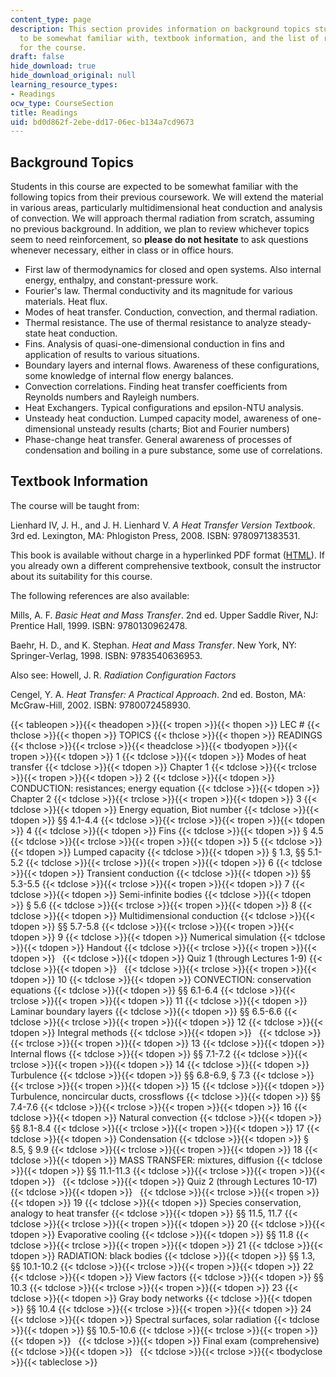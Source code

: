 ```yaml
---
content_type: page
description: This section provides information on background topics students are expected
  to be somewhat familiar with, textbook information, and the list of reading assignments
  for the course.
draft: false
hide_download: true
hide_download_original: null
learning_resource_types:
- Readings
ocw_type: CourseSection
title: Readings
uid: bd0d862f-2ebe-dd17-06ec-b134a7cd9673
---
```

## Background Topics

Students in this course are expected to be somewhat familiar with the following topics from their previous coursework. We will extend the material in various areas, particularly multidimensional heat conduction and analysis of convection. We will approach thermal radiation from scratch, assuming no previous background. In addition, we plan to review whichever topics seem to need reinforcement, so **please do not hesitate** to ask questions whenever necessary, either in class or in office hours.

- First law of thermodynamics for closed and open systems. Also internal energy, enthalpy, and constant-pressure work.
- Fourier's law. Thermal conductivity and its magnitude for various materials. Heat flux.
- Modes of heat transfer. Conduction, convection, and thermal radiation.
- Thermal resistance. The use of thermal resistance to analyze steady-state heat conduction.
- Fins. Analysis of quasi-one-dimensional conduction in fins and application of results to various situations.
- Boundary layers and internal flows. Awareness of these configurations, some knowledge of internal flow energy balances.
- Convection correlations. Finding heat transfer coefficients from Reynolds numbers and Rayleigh numbers.
- Heat Exchangers. Typical configurations and epsilon-NTU analysis.
- Unsteady heat conduction. Lumped capacity model, awareness of one-dimensional unsteady results (charts; Biot and Fourier numbers)
- Phase-change heat transfer. General awareness of processes of condensation and boiling in a pure substance, some use of correlations.

## Textbook Information

The course will be taught from:

Lienhard IV, J. H., and J. H. Lienhard V. *A Heat Transfer Version Textbook*. 3rd ed. Lexington, MA: Phlogiston Press, 2008. ISBN: 9780971383531.

This book is available without charge in a hyperlinked PDF format ([HTML](http://web.mit.edu/lienhard/www/ahtt.html)). If you already own a different comprehensive textbook, consult the instructor about its suitability for this course.

The following references are also available:

Mills, A. F. *Basic Heat and Mass Transfer*. 2nd ed. Upper Saddle River, NJ: Prentice Hall, 1999. ISBN: 9780130962478.

Baehr, H. D., and K. Stephan. *Heat and Mass Transfer*. New York, NY: Springer-Verlag, 1998. ISBN: 9783540636953.

Also see: Howell, J. R. *Radiation Configuration Factors*

Cengel, Y. A. *Heat Transfer: A Practical Approach*. 2nd ed. Boston, MA: McGraw-Hill, 2002. ISBN: 9780072458930.

{{< tableopen >}}{{< theadopen >}}{{< tropen >}}{{< thopen >}}
LEC #
{{< thclose >}}{{< thopen >}}
TOPICS
{{< thclose >}}{{< thopen >}}
READINGS
{{< thclose >}}{{< trclose >}}{{< theadclose >}}{{< tbodyopen >}}{{< tropen >}}{{< tdopen >}}
1
{{< tdclose >}}{{< tdopen >}}
Modes of heat transfer
{{< tdclose >}}{{< tdopen >}}
Chapter 1
{{< tdclose >}}{{< trclose >}}{{< tropen >}}{{< tdopen >}}
2
{{< tdclose >}}{{< tdopen >}}
CONDUCTION: resistances; energy equation
{{< tdclose >}}{{< tdopen >}}
Chapter 2
{{< tdclose >}}{{< trclose >}}{{< tropen >}}{{< tdopen >}}
3
{{< tdclose >}}{{< tdopen >}}
Energy equation, Biot number
{{< tdclose >}}{{< tdopen >}}
§§ 4.1-4.4
{{< tdclose >}}{{< trclose >}}{{< tropen >}}{{< tdopen >}}
4
{{< tdclose >}}{{< tdopen >}}
Fins
{{< tdclose >}}{{< tdopen >}}
§ 4.5
{{< tdclose >}}{{< trclose >}}{{< tropen >}}{{< tdopen >}}
5
{{< tdclose >}}{{< tdopen >}}
Lumped capacity
{{< tdclose >}}{{< tdopen >}}
§ 1.3, §§ 5.1-5.2
{{< tdclose >}}{{< trclose >}}{{< tropen >}}{{< tdopen >}}
6
{{< tdclose >}}{{< tdopen >}}
Transient conduction
{{< tdclose >}}{{< tdopen >}}
§§ 5.3-5.5
{{< tdclose >}}{{< trclose >}}{{< tropen >}}{{< tdopen >}}
7
{{< tdclose >}}{{< tdopen >}}
Semi-infinite bodies
{{< tdclose >}}{{< tdopen >}}
§ 5.6
{{< tdclose >}}{{< trclose >}}{{< tropen >}}{{< tdopen >}}
8
{{< tdclose >}}{{< tdopen >}}
Multidimensional conduction
{{< tdclose >}}{{< tdopen >}}
§§ 5.7-5.8
{{< tdclose >}}{{< trclose >}}{{< tropen >}}{{< tdopen >}}
9
{{< tdclose >}}{{< tdopen >}}
Numerical simulation
{{< tdclose >}}{{< tdopen >}}
Handout
{{< tdclose >}}{{< trclose >}}{{< tropen >}}{{< tdopen >}}
 
{{< tdclose >}}{{< tdopen >}}
Quiz 1 (through Lectures 1-9)
{{< tdclose >}}{{< tdopen >}}
 
{{< tdclose >}}{{< trclose >}}{{< tropen >}}{{< tdopen >}}
10
{{< tdclose >}}{{< tdopen >}}
CONVECTION: conservation equations
{{< tdclose >}}{{< tdopen >}}
§§ 6.1-6.4
{{< tdclose >}}{{< trclose >}}{{< tropen >}}{{< tdopen >}}
11
{{< tdclose >}}{{< tdopen >}}
Laminar boundary layers
{{< tdclose >}}{{< tdopen >}}
§§ 6.5-6.6
{{< tdclose >}}{{< trclose >}}{{< tropen >}}{{< tdopen >}}
12
{{< tdclose >}}{{< tdopen >}}
Integral methods
{{< tdclose >}}{{< tdopen >}}
 
{{< tdclose >}}{{< trclose >}}{{< tropen >}}{{< tdopen >}}
13
{{< tdclose >}}{{< tdopen >}}
Internal flows
{{< tdclose >}}{{< tdopen >}}
§§ 7.1-7.2
{{< tdclose >}}{{< trclose >}}{{< tropen >}}{{< tdopen >}}
14
{{< tdclose >}}{{< tdopen >}}
Turbulence
{{< tdclose >}}{{< tdopen >}}
§§ 6.8-6.9, § 7.3
{{< tdclose >}}{{< trclose >}}{{< tropen >}}{{< tdopen >}}
15
{{< tdclose >}}{{< tdopen >}}
Turbulence, noncircular ducts, crossflows
{{< tdclose >}}{{< tdopen >}}
§§ 7.4-7.6
{{< tdclose >}}{{< trclose >}}{{< tropen >}}{{< tdopen >}}
16
{{< tdclose >}}{{< tdopen >}}
Natural convection
{{< tdclose >}}{{< tdopen >}}
§§ 8.1-8.4
{{< tdclose >}}{{< trclose >}}{{< tropen >}}{{< tdopen >}}
17
{{< tdclose >}}{{< tdopen >}}
Condensation
{{< tdclose >}}{{< tdopen >}}
§ 8.5, § 9.9
{{< tdclose >}}{{< trclose >}}{{< tropen >}}{{< tdopen >}}
18
{{< tdclose >}}{{< tdopen >}}
MASS TRANSFER: mixtures, diffusion
{{< tdclose >}}{{< tdopen >}}
§§ 11.1-11.3
{{< tdclose >}}{{< trclose >}}{{< tropen >}}{{< tdopen >}}
 
{{< tdclose >}}{{< tdopen >}}
Quiz 2 (through Lectures 10-17)
{{< tdclose >}}{{< tdopen >}}
 
{{< tdclose >}}{{< trclose >}}{{< tropen >}}{{< tdopen >}}
19
{{< tdclose >}}{{< tdopen >}}
Species conservation, analogy to heat transfer
{{< tdclose >}}{{< tdopen >}}
§§ 11.5, 11.7
{{< tdclose >}}{{< trclose >}}{{< tropen >}}{{< tdopen >}}
20
{{< tdclose >}}{{< tdopen >}}
Evaporative cooling
{{< tdclose >}}{{< tdopen >}}
§§ 11.8
{{< tdclose >}}{{< trclose >}}{{< tropen >}}{{< tdopen >}}
21
{{< tdclose >}}{{< tdopen >}}
RADIATION: black bodies
{{< tdclose >}}{{< tdopen >}}
§§ 1.3, §§ 10.1-10.2
{{< tdclose >}}{{< trclose >}}{{< tropen >}}{{< tdopen >}}
22
{{< tdclose >}}{{< tdopen >}}
View factors
{{< tdclose >}}{{< tdopen >}}
§§ 10.3
{{< tdclose >}}{{< trclose >}}{{< tropen >}}{{< tdopen >}}
23
{{< tdclose >}}{{< tdopen >}}
Gray body networks
{{< tdclose >}}{{< tdopen >}}
§§ 10.4
{{< tdclose >}}{{< trclose >}}{{< tropen >}}{{< tdopen >}}
24
{{< tdclose >}}{{< tdopen >}}
Spectral surfaces, solar radiation
{{< tdclose >}}{{< tdopen >}}
§§ 10.5-10.6
{{< tdclose >}}{{< trclose >}}{{< tropen >}}{{< tdopen >}}
 
{{< tdclose >}}{{< tdopen >}}
Final exam (comprehensive)
{{< tdclose >}}{{< tdopen >}}
 
{{< tdclose >}}{{< trclose >}}{{< tbodyclose >}}{{< tableclose >}}